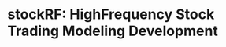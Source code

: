 stockRF: HighFrequency Stock Trading Modeling Development
=========================================================

